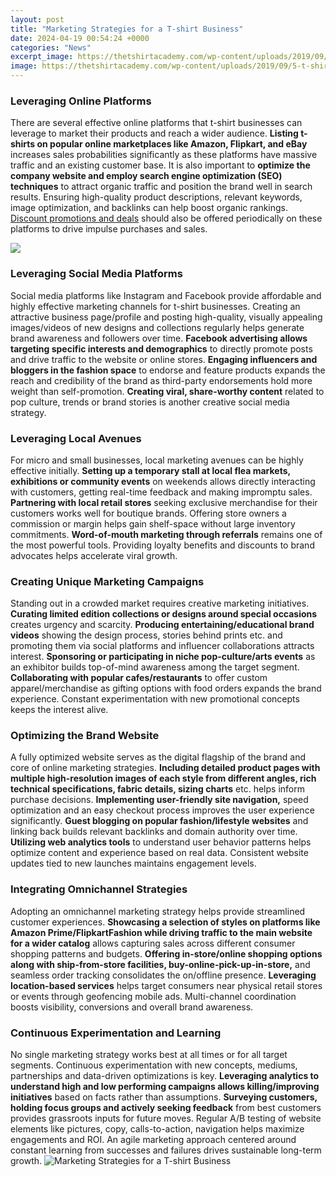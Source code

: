 ```yaml
---
layout: post
title: "Marketing Strategies for a T-shirt Business"
date: 2024-04-19 00:54:24 +0000
categories: "News"
excerpt_image: https://thetshirtacademy.com/wp-content/uploads/2019/09/5-t-shirt-promotion-strategies-that-really-work.jpg
image: https://thetshirtacademy.com/wp-content/uploads/2019/09/5-t-shirt-promotion-strategies-that-really-work.jpg
---
```


### Leveraging Online Platforms 
There are several effective online platforms that t-shirt businesses can leverage to market their products and reach a wider audience. **Listing t-shirts on popular online marketplaces like Amazon, Flipkart, and eBay** increases sales probabilities significantly as these platforms have massive traffic and an existing customer base. It is also important to **optimize the company website and employ search engine optimization (SEO) techniques** to attract organic traffic and position the brand well in search results. Ensuring high-quality product descriptions, relevant keywords, image optimization, and backlinks can help boost organic rankings. [Discount promotions and deals](https://store.fi.io.vn/collection/dog-mom) should also be offered periodically on these platforms to drive impulse purchases and sales.  

![](https://blog.placeit.net/wp-content/uploads/2018/01/MarketingTipsforYourTShirtBusinessF-2.jpg)
### Leveraging Social Media Platforms
Social media platforms like Instagram and Facebook provide affordable and highly effective marketing channels for t-shirt businesses. Creating an attractive business page/profile and posting high-quality, visually appealing images/videos of new designs and collections regularly helps generate brand awareness and followers over time. **Facebook advertising allows targeting specific interests and demographics** to directly promote posts and drive traffic to the website or online stores. **Engaging influencers and bloggers in the fashion space** to endorse and feature products expands the reach and credibility of the brand as third-party endorsements hold more weight than self-promotion. **Creating viral, share-worthy content** related to pop culture, trends or brand stories is another creative social media strategy.
### Leveraging Local Avenues
For micro and small businesses, local marketing avenues can be highly effective initially. **Setting up a temporary stall at local flea markets, exhibitions or community events** on weekends allows directly interacting with customers, getting real-time feedback and making impromptu sales. **Partnering with local retail stores** seeking exclusive merchandise for their customers works well for boutique brands. Offering store owners a commission or margin helps gain shelf-space without large inventory commitments. **Word-of-mouth marketing through referrals** remains one of the most powerful tools. Providing loyalty benefits and discounts to brand advocates helps accelerate viral growth.
### Creating Unique Marketing Campaigns
Standing out in a crowded market requires creative marketing initiatives. **Curating limited edition collections or designs around special occasions** creates urgency and scarcity. **Producing entertaining/educational brand videos** showing the design process, stories behind prints etc. and promoting them via social platforms and influencer collaborations attracts interest. **Sponsoring or participating in niche pop-culture/arts events** as an exhibitor builds top-of-mind awareness among the target segment. **Collaborating with popular cafes/restaurants** to offer custom apparel/merchandise as gifting options with food orders expands the brand experience. Constant experimentation with new promotional concepts keeps the interest alive.
### Optimizing the Brand Website
A fully optimized website serves as the digital flagship of the brand and core of online marketing strategies. **Including detailed product pages with multiple high-resolution images of each style from different angles, rich technical specifications, fabric details, sizing charts** etc. helps inform purchase decisions. **Implementing user-friendly site navigation,** speed optimization and an easy checkout process improves the user experience significantly. **Guest blogging on popular fashion/lifestyle websites** and linking back builds relevant backlinks and domain authority over time. **Utilizing web analytics tools** to understand user behavior patterns helps optimize content and experience based on real data. Consistent website updates tied to new launches maintains engagement levels.
### Integrating Omnichannel Strategies
Adopting an omnichannel marketing strategy helps provide streamlined customer experiences. **Showcasing a selection of styles on platforms like Amazon Prime/FlipkartFashion while driving traffic to the main website for a wider catalog** allows capturing sales across different consumer shopping patterns and budgets. **Offering in-store/online shopping options along with ship-from-store facilities, buy-online-pick-up-in-store,** and seamless order tracking consolidates the on/offline presence. **Leveraging location-based services** helps target consumers near physical retail stores or events through geofencing mobile ads. Multi-channel coordination boosts visibility, conversions and overall brand awareness.
### Continuous Experimentation and Learning
No single marketing strategy works best at all times or for all target segments. Continuous experimentation with new concepts, mediums, partnerships and data-driven optimizations is key. **Leveraging analytics to understand high and low performing campaigns allows killing/improving initiatives** based on facts rather than assumptions. **Surveying customers, holding focus groups and actively seeking feedback** from best customers provides grassroots inputs for future moves. Regular A/B testing of website elements like pictures, copy, calls-to-action, navigation helps maximize engagements and ROI. An agile marketing approach centered around constant learning from successes and failures drives sustainable long-term growth.
![Marketing Strategies for a T-shirt Business](https://thetshirtacademy.com/wp-content/uploads/2019/09/5-t-shirt-promotion-strategies-that-really-work.jpg)